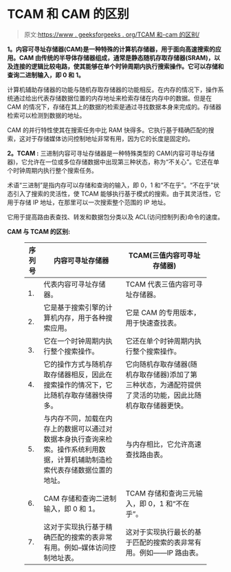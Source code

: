 # TCAM 和 CAM 的区别

> 原文:[https://www . geeksforgeeks . org/TCAM 和-cam 的区别/](https://www.geeksforgeeks.org/difference-between-tcam-and-cam/)

**1。内容可寻址存储器(CAM)是一种特殊的计算机存储器，用于面向高速搜索的应用。CAM 由传统的半导体存储器组成，通常是静态随机存取存储器(SRAM)，以及连接的逻辑比较电路，使其能够在单个时钟周期内执行搜索操作。它可以存储和查询二进制输入，即 0 和 1。**

计算机辅助存储器的功能与随机存取存储器的功能相反。在内存的情况下，操作系统通过给出代表存储数据位置的内存地址来检索存储在内存中的数据。但是在 CAM 的情况下，存储在其上的数据的检索是通过寻找数据本身来完成的。存储器检索可以检测到数据的地址。

CAM 的并行特性使其在搜索任务中比 RAM 快得多。它执行基于精确匹配的搜索，这对于存储媒体访问控制地址非常有用，因为它的长度是固定的。

**2。TCAM :**
三进制内容可寻址存储器是一种特殊类型的 CAM(内容可寻址存储器)，它允许在一位或多位存储数据中出现第三种状态，称为“不关心”。它还在单个时钟周期内执行整个搜索任务。

术语“三进制”是指内存可以存储和查询的输入，即 0，1 和“不在乎”。“不在乎”状态引入了搜索的灵活性，使 TCAM 能够执行基于模式的搜索。由于其灵活性，它用于存储 IP 地址，在那里可以一次搜索整个范围的 IP 地址。

它用于提高路由表查找、转发和数据包分类以及 ACL(访问控制列表)命令的速度。

**CAM 与 TCAM 的区别:**

<figure class="table">

| **序列号** | **内容可寻址存储器** | **TCAM(三值内容可寻址存储器)** |
| --- | --- | --- |
|     1. | 代表内容可寻址存储器。 | TCAM 代表三值内容可寻址存储器。 |
|     2. | 它是基于搜索引擎的计算机内存，用于各种搜索应用。 | 它是 CAM 的专用版本，用于快速查找表。 |
|     3. | 它在一个时钟周期内执行整个搜索操作。 | 它还在单个时钟周期内执行整个搜索操作。 |
| 4. | 它的操作方式与随机存取存储器相反，因此在搜索操作的情况下，它比随机存取存储器快得多。 | 它向随机存取存储器(随机存取存储器)添加了第三种状态，为通配符提供了灵活的功能，因此比随机存取存储器更快。 |
| 5. | 与内存不同，加载在内存上的数据可以通过对数据本身执行查询来检索。操作系统利用数据，计算机辅助制造检索代表存储数据位置的地址。 | 与内存相比，它允许高速查找路由表。 |
| 6. | CAM 存储和查询二进制输入，即 0 和 1。 | TCAM 存储和查询三元输入，即 0，1 和“不在乎”。 |
| 7. | 这对于实现执行基于精确匹配的搜索的表非常有用。例如–媒体访问控制地址表。 | 这对于实现执行最长的基于匹配的搜索的表非常有用。例如——IP 路由表。 |

</figure>